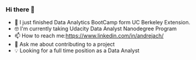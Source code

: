 ### Hi there 👋

- 🧐 I just finished Data Analytics BootCamp form UC Berkeley Extension.
- 🤓 I'm currently taking Udacity Data Analyst Nanodegree Program
- 📫 How to reach me:https://www.linkedin.com/in/andrejach/
- 💬 Ask me about contributing to a project
- 💡 Looking for a full time position as a Data Analyst

<!--
**AndrejaCH/AndrejaCH** is a ✨ _special_ ✨ repository because its `README.md` (this file) appears on your GitHub profile.

Here are some ideas to get you started:

- 🔭 I’m currently working on ...
- 🌱 I’m currently learning ...
- 👯 I’m looking to collaborate on ...
- 🤔 I’m looking for help with ...
- 💬 Ask me about ...
- 📫 How to reach me: ...
- 😄 Pronouns: ...
- ⚡ Fun fact: ...
-->
